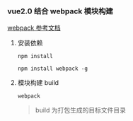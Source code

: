 ### vue2.0 结合 webpack 模块构建
 
[webpack 参考文档](http://webpack.github.io/)
 
1. 安装依赖

    `npm install`
    
    `npm install webpack -g`
    
2. 模块构建 build

    `webpack`
    
    > build 为打包生成的目标文件目录